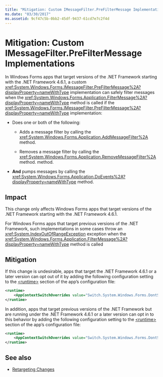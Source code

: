 ```yaml
---
title: "Mitigation: Custom IMessageFilter.PreFilterMessage Implementations"
ms.date: "03/30/2017"
ms.assetid: 9cf47c5b-0bb2-45df-9437-61cd7e7c2f4d
---
```

# Mitigation: Custom IMessageFilter.PreFilterMessage Implementations

In Windows Forms apps that target versions of the .NET Framework starting with the .NET Framework 4.6.1, a custom <xref:System.Windows.Forms.IMessageFilter.PreFilterMessage%2A?displayProperty=nameWithType> implementation can safely filter messages when the <xref:System.Windows.Forms.Application.FilterMessage%2A?displayProperty=nameWithType> method is called if the <xref:System.Windows.Forms.IMessageFilter.PreFilterMessage%2A?displayProperty=nameWithType> implementation:

- Does one or both of the following:

  - Adds a message filter by calling the <xref:System.Windows.Forms.Application.AddMessageFilter%2A> method.

  - Removes a message filter by calling the <xref:System.Windows.Forms.Application.RemoveMessageFilter%2A> method. method.

- **And** pumps messages by calling the <xref:System.Windows.Forms.Application.DoEvents%2A?displayProperty=nameWithType> method.

## Impact

This change only affects Windows Forms apps that target versions of the .NET Framework starting with the .NET Framework 4.6.1.

For Windows Forms apps that target previous versions of the .NET Framework, such implementations in some cases throw an <xref:System.IndexOutOfRangeException> exception when the <xref:System.Windows.Forms.Application.FilterMessage%2A?displayProperty=nameWithType> method is called

## Mitigation

If this change is undesirable, apps that target the .NET Framework 4.6.1 or a later version can opt out of it by adding the following configuration setting to the [\<runtime>](../configure-apps/file-schema/runtime/runtime-element.md) section of the app’s configuration file:

```xml
<runtime>
    <AppContextSwitchOverrides value="Switch.System.Windows.Forms.DontSupportReentrantFilterMessage=true" />
</runtime>
```

In addition, apps that target previous versions of the .NET Framework but are running under the .NET Framework 4.6.1 or a later version can opt in to this behavior by adding the following configuration setting to the [\<runtime>](../configure-apps/file-schema/runtime/runtime-element.md) section of the app’s configuration file:

```xml
<runtime>
    <AppContextSwitchOverrides value="Switch.System.Windows.Forms.DontSupportReentrantFilterMessage=false" />
</runtime>
```

## See also

- [Retargeting Changes](retargeting/index.md)
